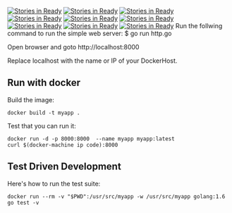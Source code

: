 [![Stories in Ready](https://badge.waffle.io/skbogner/gowebserver.png?label=ready&title=Ready)](https://waffle.io/skbogner/gowebserver)
[![Stories in Ready](https://badge.waffle.io/sthordall/gowebserver.png?label=ready&title=Ready)](https://waffle.io/sthordall/gowebserver)
[![Stories in Ready](https://badge.waffle.io/sthordall/gowebserver.png?label=ready&title=Ready)](https://waffle.io/sthordall/gowebserver)
[![Stories in Ready](https://badge.waffle.io/gowebserver/gowebserver.png?label=ready&title=Ready)](https://waffle.io/gowebserver/gowebserver)
[![Stories in Ready](https://badge.waffle.io/Brax94/gowebserver.png?label=ready&title=Ready)](https://waffle.io/Brax94/gowebserver)
[![Stories in Ready](https://badge.waffle.io/Brax94/gowebserver.png?label=ready&title=Ready)](https://waffle.io/Brax94/gowebserver)
[![Stories in Ready](https://badge.waffle.io/Brax94/gowebserver.png?label=ready&title=Ready)](https://waffle.io/Brax94/gowebserver)
[![Stories in Ready](https://badge.waffle.io/Brax94/gowebserver.png?label=ready&title=Ready)](https://waffle.io/Brax94/gowebserver)
[![Stories in Ready](https://badge.waffle.io/Brax94/gowebserver.png?label=ready&title=Ready)](https://waffle.io/Brax94/gowebserver)
Run the follwing command to run the simple web server:
$ go run http.go  

Open browser and goto http://localhost:8000

Replace localhost with the name or IP of your DockerHost.

## Run with docker


Build the image:

    docker build -t myapp .

Test that you can run it:

    docker run -d -p 8000:8000  --name myapp myapp:latest
    curl $(docker-machine ip code):8000


## Test Driven Development

Here's how to run the test suite:

    docker run --rm -v "$PWD":/usr/src/myapp -w /usr/src/myapp golang:1.6 go test -v
